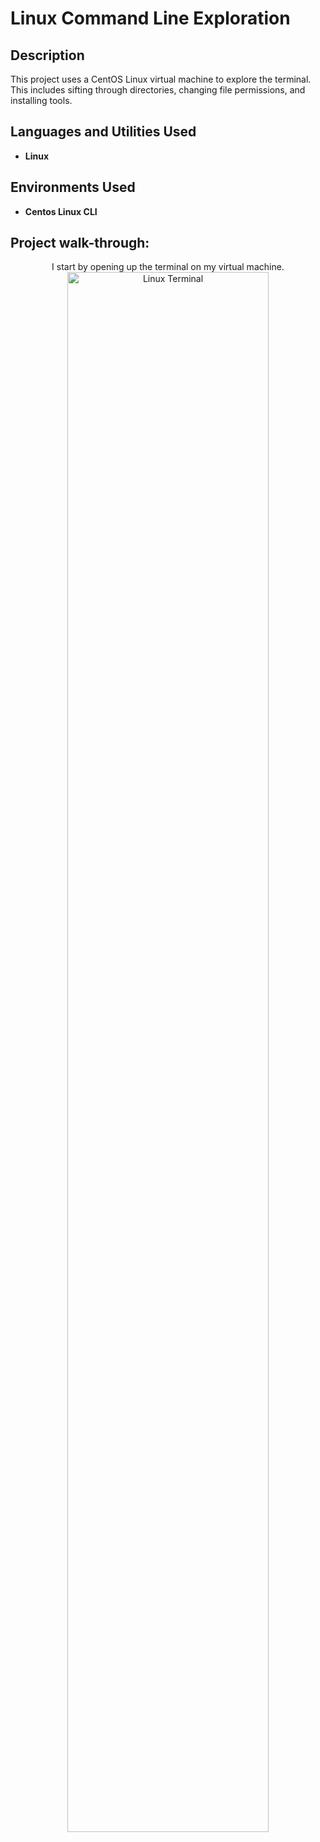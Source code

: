 <h1>Linux Command Line Exploration</h1>

<h2>Description</h2>
This project uses a CentOS Linux virtual machine to explore the terminal. This includes sifting through directories, changing file permissions, and installing tools.
<br />

<h2>Languages and Utilities Used</h2>

- <b>Linux</b> 


<h2>Environments Used </h2>

- <b>Centos Linux CLI</b> 

<h2>Project walk-through:</h2>

<p align="center">
 I start by opening up the terminal on my virtual machine.<br/>
<img src="https://i.imgur.com/ru5Y1r8.png"="80%" width="80%" alt="Linux Terminal"/>
<br />
<br />

</p>
